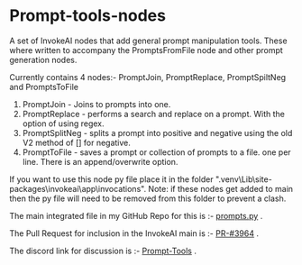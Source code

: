 # Prompt-tools-nodes
A set of InvokeAI nodes that add general prompt manipulation tools.  These where written to accompany the PromptsFromFile node and other prompt generation nodes.

Currently contains 4 nodes:- PromptJoin, PromptReplace, PromptSpiltNeg and PromptsToFile

1. PromptJoin - Joins to prompts into one.
2. PromptReplace - performs a search and replace on a prompt. With the option of using regex.
3. PromptSplitNeg - splits a prompt into positive and negative using the old V2 method of [] for negative.
4. PromptToFile - saves a prompt or collection of prompts to a file. one per line. There is an append/overwrite option.

If you want to use this node py file place it in the folder ".venv\Lib\site-packages\invokeai\app\invocations". Note: if these nodes get added to main then the py file will need to be removed from this folder to prevent a clash. 

The main integrated file in my GitHub Repo for this is :- [prompts.py](https://github.com/skunkworxdark/InvokeAI/blob/PromtsFromFile-SupportNodes/invokeai/app/invocations/prompt.py) .

The Pull Request for inclusion in the InvokeAI main is :-  [PR-#3964](https://github.com/invoke-ai/InvokeAI/pull/3964) .

The discord link for discussion is :- [Prompt-Tools](https://discord.com/channels/1020123559063990373/1134084151386058803) .
